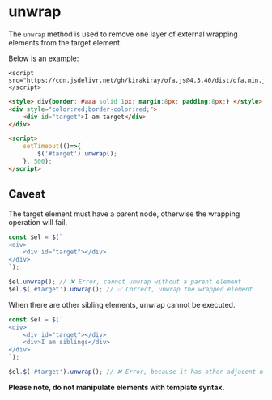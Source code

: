 # unwrap

The `unwrap` method is used to remove one layer of external wrapping elements from the target element.

Below is an example: 

<html-viewer>

```
<script src="https://cdn.jsdelivr.net/gh/kirakiray/ofa.js@4.3.40/dist/ofa.min.js"></script>
```

```html
<style> div{border: #aaa solid 1px; margin:8px; padding:8px;} </style>
<div style="color:red;border-color:red;">
    <div id="target">I am target</div>
</div>

<script>
    setTimeout(()=>{
        $('#target').unwrap();
    }, 500);
</script>
```

</html-viewer>

## Caveat

The target element must have a parent node, otherwise the wrapping operation will fail.

```javascript
const $el = $(`
<div>
    <div id="target"></div>
</div>
`);

$el.unwrap(); // ❌ Error, cannot unwrap without a parent element
$el.$('#target').unwrap(); // ✅ Correct, unwrap the wrapped element
```

When there are other sibling elements, unwrap cannot be executed.

```javascript
const $el = $(`
<div>
    <div id="target"></div>
    <div>I am siblings</div>
</div>
`);

$el.$('#target').unwrap(); // ❌ Error, because it has other adjacent nodes
```

**Please note, do not manipulate elements with template syntax.**